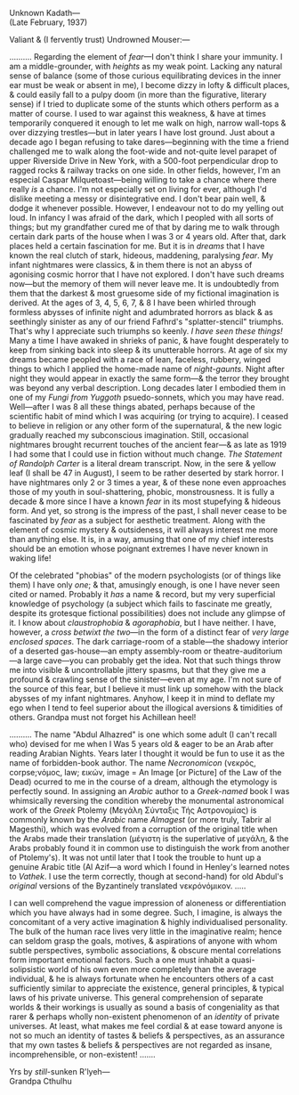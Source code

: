 Unknown Kadath—  
(Late February, 1937)

Valiant & (I fervently trust) Undrowned Mouser:—

.......... Regarding the element of *fear*—I don't think I share your immunity. I am a middle-grounder, with *heights* as my weak point. Lacking any natural sense of balance (some of those curious equilibrating devices in the inner ear must be weak or absent in me), I become dizzy in lofty & difficult places, & could easily fall to a pulpy doom (in more than the figurative, literary sense) if I tried to duplicate some of the stunts which others perform as a matter of course. I used to war against this weakness, & have at times temporarily conquered it enough to let me walk on high, narrow wall-tops & over dizzying trestles—but in later years I have lost ground. Just about a decade ago I began refusing to take dares—beginning with the time a friend challenged me to walk along the foot-wide and not-quite level parapet of upper Riverside Drive in New York, with a 500-foot perpendicular drop to ragged rocks & railway tracks on one side. In other fields, however, I'm an especial Caspar Milquetoast—being willing to take a chance where there really *is* a chance. I'm not especially set on living for ever, although I'd dislike meeting a messy or disintegrative end. I don't bear pain well, & dodge it whenever possible. However, I endeavour not to do my yelling out loud. In infancy I was afraid of the dark, which I peopled with all sorts of things; but my grandfather cured me of that by daring me to walk through certain dark parts of the house when I was 3 or 4 years old. After that, dark places held a certain fascination for me. But it is in *dreams* that I have known the real clutch of stark, hideous, maddening, paralysing *fear*. My infant nightmares were classics, & in them there is not an abyss of agonising cosmic horror that I have not explored. I don't have such dreams now—but the memory of them will never leave me. It is undoubtedly from them that the darkest & most gruesome side of my fictional imagination is derived. At the ages of 3, 4, 5, 6, 7, & 8 I have been whirled through formless abysses of infinite night and adumbrated horrors as black & as seethingly sinister as any of our friend Fafhrd's "splatter-stencil" triumphs. That's why I appreciate such triumphs so keenly. *I have seen these things!* Many a time I have awaked in shrieks of panic, & have fought desperately to keep from sinking back into sleep & its unutterable horrors. At age of six my dreams became peopled with a race of lean, faceless, rubbery, winged things to which I applied the home-made name of *night-gaunts*. Night after night they would appear in exactly the same form—& the terror they brought was beyond any verbal description. Long decades later I embodied them in one of my *Fungi from Yuggoth* psuedo-sonnets, which you may have read. Well—after I was 8 all these things abated, perhaps because of the scientific habit of mind which I was acquiring (or trying to acquire). I ceased to believe in religion or any other form of the supernatural, & the new logic gradually reached my subconscious imagination. Still, occasional nightmares brought recurrent touches of the ancient fear—& as late as 1919 I had some that I could use in fiction without much change. *The Statement of Randolph Carter* is a literal dream transcript. Now, in the sere & yellow leaf (I shall be 47 in August), I seem to be rather deserted by stark horror. I have nightmares only 2 or 3 times a year, & of these none even approaches those of my youth in soul-shattering, phobic, monstrousness. It is fully a decade & more since I have a known *fear* in its most stupefying & hideous form. And yet, so strong is the impress of the past, I shall never cease to be fascinated by *fear* as a subject for aesthetic treatment. Along with the element of cosmic mystery & outsideness, it will always interest me more than anything else. It is, in a way, amusing that one of my chief interests should be an emotion whose poignant extremes I have never known in waking life!

Of the celebrated "phobias" of the modern psychologists (or of things like them) I have only *one*; & that, amusingly enough, is one I have never seen cited or named. Probably it *has* a name & record, but my very superficial knowledge of psychology (a subject which fails to fascinate me greatly, despite its grotesque fictional possibilities) does not include any glimpse of it. I know about *claustrophobia* & *agoraphobia*, but I have neither. I have, however, a *cross betwixt the two*—in the form of a distinct fear of *very large enclosed spaces*. The dark carriage-room of a stable—the shadowy interior of a deserted gas-house—an empty assembly-room or theatre-auditorium—a large cave—you can probably get the idea. Not that such things throw me into visible & uncontrollable jittery spasms, but that they give me a profound & crawling sense of the sinister—even at my age. I'm not sure of the source of this fear, but I believe it must link up somehow with the black abysses of my infant nightmares. Anyhow, I keep it in mind to deflate my ego when I tend to feel superior about the illogical aversions & timidities of others. Grandpa must not forget his Achillean heel!

.......... The name "Abdul Alhazred" is one which some adult (I can't recall who) devised for me when I Was 5 years old & eager to be an Arab after reading Arabian Nights. Years later I thought it would be fun to use it as the name of forbidden-book author. The name *Necronomicon* (νεκρός, corpse;νόμος, law; εικών, image = An Image \[or Picture\] of the Law of the Dead) ocurred to me in the course of a dream, although the etymology is perfectly sound. In assigning an *Arabic* author to a *Greek-named* book I was whimsically reversing the condition whereby the monumental astronomical work of the *Greek* Ptolemy (Μεγάλη Σύνταξις Τής Αστρονομίας) is commonly known by the *Arabic* name *Almagest* (or more truly, Tabrir al Magesthi), which was evolved from a corruption of the original title when the Arabs made their translation (μέγιστη is the superlative of μεγάλη, & the Arabs probably found it in common use to distinguish the work from another of Ptolemy's). It was not until later that I took the trouble to hunt up a genuine Arabic title (Al Azif—a word which I found in Henley's learned notes to *Vathek*. I use the term correctly, though at second-hand) for old Abdul's *original* versions of the Byzantinely translated νεκρόνόμικον. .....

I can well comprehend the vague impression of aloneness or differentiation which you have always had in some degree. Such, I imagine, is always the concomitant of a very active imagination & highly individualised personality. The bulk of the human race lives very little in the imaginative realm; hence can seldom grasp the goals, motives, & aspirations of anyone with whom subtle perspectives, symbolic associations, & obscure mental correlations form important emotional factors. Such a one must inhabit a quasi-solipsistic world of his own even more completely than the average individual, & he is always fortunate when he encounters others of a cast sufficiently similar to appreciate the existence, general principles, & typical laws of his private universe. This general comprehension of separate worlds & their workings is usually as sound a basis of congeniality as that rarer & perhaps wholly non-existent phenomenon of an *identity* of private universes. At least, what makes me feel cordial & at ease toward anyone is not so much an identity of tastes & beliefs & perspectives, as an assurance that my own tastes & beliefs & perspectives are not regarded as insane, incomprehensible, or non-existent! .......

Yrs by *still*-sunken R'lyeh—  
Grandpa Cthulhu
